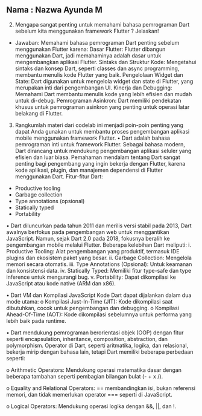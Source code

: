 ## Nama : Nazwa Ayunda M 



2. Mengapa sangat penting untuk memahami bahasa pemrograman Dart sebelum kita menggunakan framework Flutter ? Jelaskan!

* Jawaban:
Memahami bahasa pemrograman Dart penting sebelum menggunakan Flutter karena:
Dasar Flutter: Flutter dibangun menggunakan Dart, jadi memahaminya adalah dasar untuk mengembangkan aplikasi Flutter.
Sintaks dan Struktur Kode: Mengetahui sintaks dan konsep Dart, seperti classes dan async programming, membantu menulis kode Flutter yang baik.
Pengelolaan Widget dan State: Dart digunakan untuk mengelola widget dan state di Flutter, yang merupakan inti dari pengembangan UI.
Kinerja dan Debugging: Memahami Dart membantu menulis kode yang lebih efisien dan mudah untuk di-debug.
Pemrograman Asinkron: Dart memiliki pendekatan khusus untuk pemrograman asinkron yang penting untuk operasi latar belakang di Flutter.


3.	Rangkumlah materi dari codelab ini menjadi poin-poin penting yang dapat Anda gunakan untuk membantu proses pengembangan aplikasi mobile menggunakan framework Flutter.
•	Dart adalah bahasa pemrograman inti untuk framework Flutter. Sebagai bahasa modern, Dart dirancang untuk mendukung pengembangan aplikasi seluler yang efisien dan luar biasa. Pemahaman mendalam tentang Dart sangat penting bagi pengembang yang ingin bekerja dengan Flutter, karena kode aplikasi, plugin, dan manajemen dependensi di Flutter menggunakan Dart.
Fitur-fitur Dart:
-	Productive tooling
-	Garbage collection
-	Type annotations (opsional)
-	Statically typed
-	Portability

•	Dart diluncurkan pada tahun 2011 dan merilis versi stabil pada 2013, Dart awalnya berfokus pada pengembangan web untuk menggantikan JavaScript. Namun, sejak Dart 2.0 pada 2018, fokusnya beralih ke pengembangan mobile melalui Flutter. Beberapa kelebihan Dart meliputi:
i.	Productive Tooling: Alat pengembangan yang produktif, termasuk IDE plugins dan ekosistem paket yang besar.
ii.	Garbage Collection: Mengelola memori secara otomatis.
iii.	Type Annotations (Opsional): Untuk keamanan dan konsistensi data.
iv.	Statically Typed: Memiliki fitur type-safe dan type inference untuk mengurangi bug.
v.	Portability: Dapat dikompilasi ke JavaScript atau kode native (ARM dan x86).

•	Dart VM dan Kompilasi JavaScript Kode Dart dapat dijalankan dalam dua mode utama:
o	Kompilasi Just-In-Time (JIT): Kode dikompilasi saat dibutuhkan, cocok untuk pengembangan dan debugging.
o	Kompilasi Ahead-Of-Time (AOT): Kode dikompilasi sebelumnya untuk performa yang lebih baik pada runtime.

•	Dart mendukung pemrograman berorientasi objek (OOP) dengan fitur seperti encapsulation, inheritance, composition, abstraction, dan polymorphism. Operator di Dart, seperti aritmatika, logika, dan relasional, bekerja mirip dengan bahasa lain, tetapi Dart memiliki beberapa perbedaan seperti:

o	Arithmetic Operators: Mendukung operasi matematika dasar dengan beberapa tambahan seperti pembagian bilangan bulat (- + x /).

o	Equality and Relational Operators: == membandingkan isi, bukan referensi memori, dan tidak memerlukan operator === seperti di JavaScript.

o	Logical Operators: Mendukung operasi logika dengan &&, ||, dan !.
